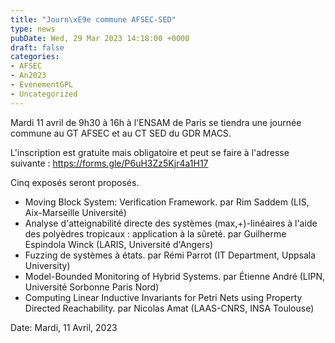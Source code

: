 ```yaml
---
title: "Journ\xE9e commune AFSEC-SED"
type: news
pubDate: Wed, 29 Mar 2023 14:18:00 +0000
draft: false
categories:
- AFSEC
- An2023
- EvenementGPL
- Uncategorized
---
```


Mardi 11 avril de 9h30 à 16h à l'ENSAM de Paris se tiendra une journée commune au GT AFSEC et au CT SED du GDR MACS.

L'inscription est gratuite mais obligatoire et peut se faire à l'adresse suivante : <https://forms.gle/P6uH3Zz5Kjr4a1H17>

Cinq exposés seront proposés.

  * Moving Block System: Verification Framework. par Rim Saddem (LIS, Aix-Marseille Université)
  * Analyse d'atteignabilité directe des systèmes (max,+)-linéaires à l'aide des polyèdres tropicaux : application à la sûreté. par Guilherme Espindola Winck (LARIS, Université d'Angers)
  * Fuzzing de systèmes à états. par Rémi Parrot (IT Department, Uppsala University)
  * Model-Bounded Monitoring of Hybrid Systems. par Étienne André (LIPN, Université Sorbonne Paris Nord)
  * Computing Linear Inductive Invariants for Petri Nets using Property Directed Reachability. par Nicolas Amat (LAAS-CNRS, INSA Toulouse)



Date: Mardi, 11 Avril, 2023
